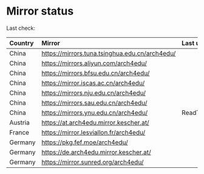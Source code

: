<script src="./time.js"></script>
# Mirror status
Last check: <script type="text/javascript">localize(1690211930.9999163);</script>

|Country|Mirror|Last update|
|:------|:-----|:----------|
|China|https://mirrors.tuna.tsinghua.edu.cn/arch4edu/|<script type="text/javascript">localize(1690180277);</script>|
|China|https://mirrors.aliyun.com/arch4edu/|<script type="text/javascript">localize(1690093759);</script>|
|China|https://mirrors.bfsu.edu.cn/arch4edu/|<script type="text/javascript">localize(1690180277);</script>|
|China|https://mirror.iscas.ac.cn/arch4edu/|<script type="text/javascript">localize(1690180277);</script>|
|China|https://mirrors.nju.edu.cn/arch4edu/|<script type="text/javascript">localize(1690137012);</script>|
|China|https://mirrors.sau.edu.cn/arch4edu/|<script type="text/javascript">localize(1690180277);</script>|
|China|https://mirrors.ynu.edu.cn/arch4edu/|ReadTimeout|
|Austria|https://at.arch4edu.mirror.kescher.at/|<script type="text/javascript">localize(1690180277);</script>|
|France|https://mirror.lesviallon.fr/arch4edu/|<script type="text/javascript">localize(1689402753);</script>|
|Germany|https://pkg.fef.moe/arch4edu/|<script type="text/javascript">localize(1690180277);</script>|
|Germany|https://de.arch4edu.mirror.kescher.at/|<script type="text/javascript">localize(1690180277);</script>|
|Germany|https://mirror.sunred.org/arch4edu/|<script type="text/javascript">localize(1690180277);</script>|

<script src="./tablefilter/tablefilter.js"></script>
<script src="./table.js"></script>